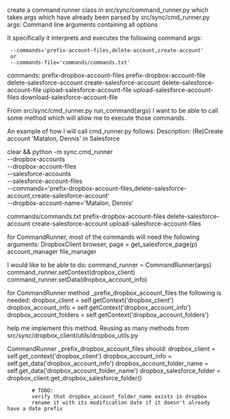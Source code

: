 

create a command runner class in src/sync/command_runner.py which takes args which have already been parsed by src/sync/cmd_runner.py
     args: Command line arguments containing all options

It specifically it interprets and executes the following command args:

     --commands='prefix-account-files,delete-account,create-account'
     or 
     --commands-file='commands/commands.txt'

commands:
    prefix-dropbox-account-files
    prefix-dropbox-account-file
    delete-salesforce-account
    create-salesforce-account
    delete-salesforce-account-file
    upload-salesforce-account-file
    upload-salesforce-account-files
    download-salesforce-account-file


From src/sync/cmd_runner.py run_command(args) I want to be able to call some method which will allow me to execute those commands.


An example of how I will call cmd_runner.py follows:
Description: (Re)Create account 'Matalon, Dennis' in Salesforce

clear && python -m sync.cmd_runner \
  --dropbox-accounts \
  --dropbox-account-files \
  --salesforce-accounts \
  --salesforce-account-files \
  --commands='prefix-dropbox-account-files,delete-salesforce-account,create-salesforce-account' \
  --dropbox-account-name='Matalon, Dennis'


commands/commands.txt
prefix-dropbox-account-files
delete-salesforce-account
create-salesforce-account
upload-salesforce-account-files





for CommandRunner, most of the commands will need the following arguments:
DropboxClient
browser, page = get_salesforce_page(p)
account_manager
file_manager

I would like to be able to do:
command_runner = CommandRunner(args)
command_runner.setContext(dropbox_client)
command_runner.setData(dropbox_account_info)

for CommandRunner method _prefix_dropbox_account_files the following is needed:
dropbox_client = self.getContext('dropbox_client')
dropbox_account_info = self.getContext('dropbox_account_info')
dropbox_account_folders = self.getContext('dropbox_account_folders')


help me implement this method.
Reusing as many methods from src/sync/dropbox_client/utils/dropbox_utils.py

CommandRunner _prefix_dropbox_account_files should:
            dropbox_client = self.get_context('dropbox_client')
            dropbox_account_info = self.get_data('dropbox_account_info')
            dropbox_account_folder_name = self.get_data('dropbox_account_folder_name')
            dropbox_salesforce_folder = dropbox_client.get_dropbox_salesforce_folder()

            # TODO: 
            verify that dropbox_account_folder_name exists in dropbox 
            rename it with its modification date if it doesn't already have a date prefix